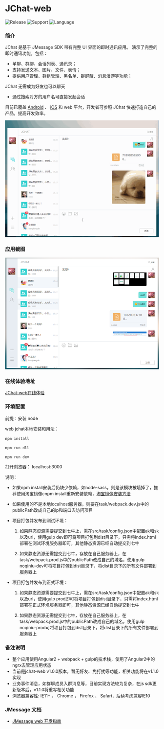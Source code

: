# JChat-web
![Release](https://img.shields.io/badge/release-1.0.0-blue.svg?style=flat)
![Support](https://img.shields.io/badge/support-IE11+-blue.svg?style=flat)
![Language](http://img.shields.io/badge/language-Angular2-brightgreen.svg?style=flat)

		
### 简介

JChat 是基于 JMessage SDK 带有完整 UI 界面的即时通讯应用。 演示了完整的即时通讯功能，包括：

* 单聊、群聊、会话列表、通讯录；
* 支持发送文本、图片、文件、表情；
* 提供用户管理、群组管理、黑名单、群屏蔽、消息漫游等功能；

JChat 无需成为好友也可以聊天

* 通过搜索对方的用户名可直接发起会话

目前已覆盖 [Android](https://github.com/jpush/jchat-android) 、 [iOS](https://github.com/jpush/jchat-swift) 和 web 平台，开发者可参照 JChat 快速打造自己的产品，提高开发效率。

![jiguang](./screenshot/webjchat.gif)

### 应用截图

![jiguang](./screenshot/webjchat2.png)

### 在线体验地址

<a href="https://jchat.im.jiguang.cn/#/login" target="_blank">JChat-web在线体验</a>

### 环境配置

前提：安装 node 

web jchat本地安装和用法：

```
npm install
```
```
npm run dll
```
```
npm run dev
```
打开浏览器：
localhost:3000

说明：
* 如果npm install安装后仍缺少依赖，如node-sass，则是该模块被墙掉了，推荐使用淘宝镜像cnpm install重新安装依赖，[淘宝镜像安装方法](http://npm.taobao.org/)
* 如果使用的不是本地localhost服务器，则要在task/webpack.dev.js中的publicPath改成自己的ip和端口去访问项目
* 项目打包并发布到测试环境：

    1. 如果静态资源需要提交到七牛上，需在src/task/config.json中配置ak和sk以及url，使用gulp dev即可将项目打包到dist目录下，只需将index.html部署在测试环境服务器即可，其他静态资源已经自动提交到七牛

    2. 如果静态资源无需提交到七牛，存放在自己服务器上，在task/webpack.prod.js中的publicPath改成自己的域名，使用gulp noqiniu-dev可将项目打包到dist目录下，将dist目录下的所有文件部署到服务器上

* 项目打包并发布到正式环境：

    1. 如果静态资源需要提交到七牛上，需在src/task/config.json中配置ak和sk以及url，使用gulp prod即可将项目打包到dist目录下，只需将index.html部署在正式环境服务器即可，其他静态资源已经自动提交到七牛

    2. 如果静态资源无需提交到七牛，存放在自己服务器上，在task/webpack.prod.js中的publicPath改成自己的域名，使用gulp noqiniu-prod可将项目打包到dist目录下，将dist目录下的所有文件部署到服务器上

### 备注说明

* 整个应用使用Angular2 + webpack + gulp的技术栈，使用了Angular2中的ngrx去管理应用状态
* 当前是jchat-web v1.0.0版本，暂无好友、免打扰等功能，相关功能将在v1.1.0实现
* 业务事件消息，如群聊成员入群消息等，目前实现方法较为复杂，在js sdk更新版本后，v1.1.0将重写相关功能
* 浏览器兼容性: IE11+ ， Chrome ， Firefox ， Safari，后续考虑兼容IE10

### JMessage 文档

* [JMessage web 开发指南](https://docs.jiguang.cn/jmessage/client/im_sdk_js_v2/)